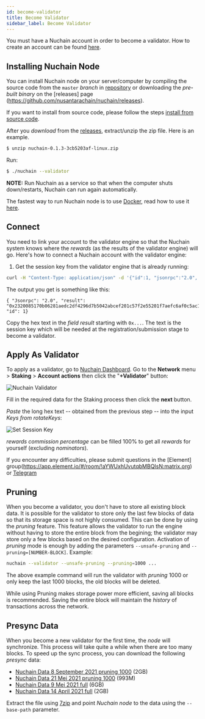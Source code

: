 ```yaml
---
id: become-validator
title: Become Validator
sidebar_label: Become Validator
---
```


You must have a Nuchain account in order to become a validator. How to create an account can be
found [here](account.md).

## Installing Nuchain Node

You can install Nuchain node on your server/computer by compiling the source code from the `master`
_branch_ in [repository](https://github.com/nusantarachain/nuchain) or downloading the _pre-built
binary_ on the [releases] page (https://github.com/nusantarachain/nuchain/releases).

If you want to install from source code, please follow the steps
[install from source code](https://github.com/nusantarachain/nuchain/blob/master/README.md#from-source-code).

After you _download_ from the [releases](https://github.com/nusantarachain/nuchain/releases),
extract/unzip the zip file. Here is an example.

```bash
$ unzip nuchain-0.1.3-3cb5203af-linux.zip
```

Run:

```bash
$ ./nuchain --validator
```

**NOTE:** Run Nuchain as a service so that when the computer shuts down/restarts, Nuchain can run
again automatically.

The fastest way to run Nuchain node is to use [Docker](https://docker.com/), read how to use it
[here](docker.md).

## Connect

You need to link your account to the validator engine so that the Nuchain system knows where the
_rewards_ (as the results of the validator engine) will go. Here's how to connect a Nuchain account
with the validator engine:

1. Get the session key from the validator engine that is already running:

```bash
curl -H "Content-Type: application/json" -d '{"id":1, "jsonrpc":"2.0", "method": "author_rotateKeys", "params":[]}' http:// localhost:9933
```

The output you get is something like this:

```
{ "Jsonrpc": "2.0", "result": "0x2320085170b06281aedc2df4296d7b5042abcef201c57f2e55201f7aefc6af0c5ac19e74b674cb97913d54d63255dc18fbe88ad73392576130e00803c7082716147a5768a1c7f8708379649c0c9246b049699109c94b7d8957ebb813af62620464a70e69288323168afd69358746d684fc178eefac06aa9e94028a0f409a6d1a", "id": 1}
```

Copy the hex text in the _field_ _result_ starting with `0x...`. The text is the session key which
will be needed at the registration/submission stage to become a validator.

## Apply As Validator

To apply as a validator, go to [Nuchain Dashboard](https://nuchain.research.tech). Go to the
**Network** menu > **Staking** > **Account actions** then click the "**+Validator**" button:

![Nuchain Validator](https://i.imgur.com/Gr1SNgD.png)

Fill in the required data for the Staking process then click the **next** button.

_Paste_ the long hex text -- obtained from the previous step -- into the input _Keys from
rotateKeys_:

![Set Session Key](https://i.imgur.com/pqUCE6X.png)

_rewards commission percentage_ can be filled 100% to get all _rewards_ for yourself (excluding
_nominators_).

If you encounter any difficulties, please submit questions in the [Element]
group(https://app.element.io/#/room/!aYWUxhUvutqbMBQIsN:matrix.org) or
[Telegram](https://t.me/nusantarachain)

## Pruning

When you become a validator, you don't have to store all existing block data. It is possible for the
validator to store only the last few blocks of data so that its storage space is not highly
consumed. This can be done by using the _pruning_ feature. This feature allows the validator to run
the engine without having to store the entire block from the begining; the validator may store only
a few blocks based on the desired configuration. Activation of _pruning_ mode is enough by adding
the parameters `--unsafe-pruning` and `--pruning=[NUMBER-BLOCK]`. Example:

```bash
nuchain --validator --unsafe-pruning --pruning=1000 ...
```

The above example command will run the validator with _pruning_ 1000 or only keep the last 1000
blocks, the old blocks will be deleted.

While using Pruning makes storage power more efficient, saving all blocks is recommended. Saving the
entire block will maintain the _history_ of transactions across the network.

## Presync Data

When you become a new validator for the first time, the _node_ will synchronize. This process will
take quite a while when there are too many blocks. To speed up the sync process, you can download
the following _presync_ data:

- [Nuchain Data 8 September 2021 pruning 1000](http://dmcd6hvaqrxz0.cloudfront.net/nuchain/presync-data/nuchain-snapshot-20210908-pruning1000-rocks.7z)
  (2GB)
- [Nuchain Data 21 Mei 2021 pruning 1000](http://dmcd6hvaqrxz0.cloudfront.net/nuchain/presync-data/nuchain-snapshot-20210521-pruning1000-rocks.7z)
  (993M)
- [Nuchain Data 9 Mei 2021 full](http://dmcd6hvaqrxz0.cloudfront.net/nuchain/presync-data/nuchain-snapshot-2021-05-09.7z)
  (6GB)
- [Nuchain Data 14 April 2021 full](http://dmcd6hvaqrxz0.cloudfront.net/nuchain/presync-data/nuchain-snapshot-20210421-full-rocks.7z)
  (2GB)

Extract the file using [7zip](https://www.7-zip.org/) and point _Nuchain node_ to the data using the
`--base-path` parameter.
